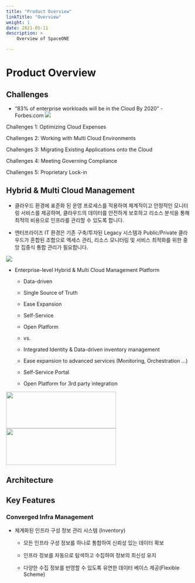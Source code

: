 ```yaml
---
title: "Product Overview"
linkTitle: "Overview"
weight: 1
date: 2021-05-11
description: >
    Overview of SpaceONE

---
```

# Product Overview

## Challenges
- “83% of enterprise workloads will be in the Cloud By 2020” - Forbes.com
![](/img/doc/overview/overview1.png)


Challenges 1: Optimizing Cloud Expenses

Challenges 2: Working with Multi Cloud Environments

Challenges 3: Migrating Existing Applications onto the Cloud

Challenges 4: Meeting Governing Compliance

Challenges 5: Proprietary Lock-in 

## Hybrid & Multi Cloud Management

- 클라우드 환경에 표준화 된 운영 프로세스를 적용하여 체계적이고 안정적인 모니터링 서비스를 제공하며, 클라우드의 데이터를 안전하게 보호하고 리소스 분석을 통해 최적의 비용으로 인프라를 관리할 수 있도록 합니다.

- 엔터프라이즈 IT 환경은 기존 구축/투자된 Legacy 시스템과 Public/Private 클라우드가 혼합된 조합으로 엑세스 관리, 리소스 모니터링 및 서비스 최적화를 위한 중앙 집중식 통합 관리가 필요합니다.


![](/img/doc/overview/overview2.png)


- Enterprise-level Hybrid & Multi Cloud Management Platform

    - Data-driven

    - Single Source of Truth

    - Ease Expansion

    - Self-Service

    - Open Platform

    - vs.

    - Integrated Identity & Data-driven inventory management

    - Ease expansion to advanced services (Monitoring, Orchestration …)

    - Self-Service Portal

    - Open Platform for 3rd party integration




<img src="/img/doc/overview/overview3.png" height="100px" width="300px">
<img src="/img/doc/overview/overview4.png" height="100px" width="300px">

## Architecture


## Key Features
### Converged Infra Management
- 체계화된 인프라 구성 정보 관리 시스템 (Inventory)

    - 모든 인프라 구성 정보를 하나로 통합하여 신뢰성 있는 데이터 확보

    - 인프라 정보를 자동으로 탐색하고 수집하여 정보의 최신성 유지

    - 다양한 수집 정보를 반영할 수 있도록 유연한 데이터 베이스 제공(Flexible Scheme)


